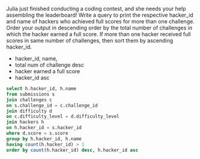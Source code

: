 Julia just finished conducting a coding contest, and she needs your help assembling the leaderboard! Write a query to print the respective hacker_id and name of hackers who achieved full scores for more than one challenge. Order your output in descending order by the total number of challenges in which the hacker earned a full score. If more than one hacker received full scores in same number of challenges, then sort them by ascending hacker_id.

- hacker_id, name,
- total num of challenge desc
- hacker earned a full score
- hacker_id asc 

```sql
select h.hacker_id, h.name
from submissions s
join challenges c
on s.challenge_id = c.challenge_id
join difficulty d
on c.difficulty_level = d.difficulty_level
join hackers h
on h.hacker_id = s.hacker_id
where d.score = s.score
group by h.hacker_id, h.name
having count(h.hacker_id) > 1
order by count(h.hacker_id) desc, h.hacker_id asc
```
